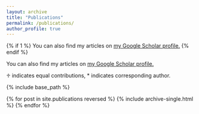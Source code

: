 ```yaml
---
layout: archive
title: "Publications"
permalink: /publications/
author_profile: true
---
```


{% if 1 %}
  You can also find my articles on <u><a href="https://scholar.google.com/citations?user=z52QyJUAAAAJ&hl=zh-CN">my Google Scholar profile</a>.</u>
{% endif %}

You can also find my articles on <u><a href="{{author.googlescholar}}">my Google Scholar profile</a>.</u>
<p>&#9841; indicates equal contributions, * indicates corresponding author.</p>

{% include base_path %}

{% for post in site.publications reversed %}
  {% include archive-single.html %}
{% endfor %}
